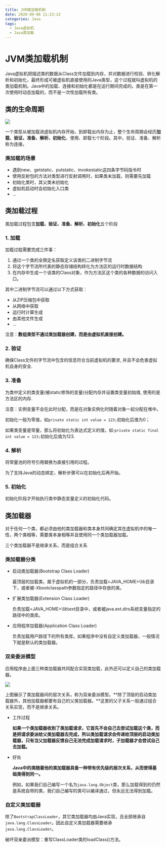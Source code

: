 ```yaml
---
title: JVM类加载机制
date: 2020-09-08 11:23:13
categories: Java
tags:
  - Java虚拟机
  - Java类加载
---
```


# JVM类加载机制

Java虚拟机把描述类的数据从Class文件加载到内存，并对数据进行校验、转化解析和初始化，最终形成可被虚拟机直接使用的Java类型，这个过程就叫虚拟机的类加载机制。Java中的加载、连接和初始化都是在运行期间完成的。类是在第一次使用时动态加载的，而不是一次性加载所有类。

<!--more-->

## 类的生命周期

![](https://f1bu920.github.io/images/类加载过程.JPG)

一个类型从被加载进虚拟机内存开始，到卸载出内存为止，整个生命周期会经历**加载、验证、准备、解析、初始化**、使用、卸载七个阶段。其中，验证、准备、解析称为连接。

### 类加载的场景

- 遇到new、getstatic、putstatic、invokestatic这四条字节码指令时
- 使用反射包的方法对类型进行反射调用时，如果类未加载，则需要先加载
- 初始化类时，其父类未初始化
- 虚拟机启动时会初始化入口类
- ...



## 类加载过程

类加载过程包含**加载、验证、准备、解析、初始化**五个阶段

### 1. 加载

加载过程需要完成三件事：

1. 通过一个类的全限定名获取定义该类的二进制字节流
2. 将这个字节流所代表的静态存储结构转化为方法区的运行时数据结构
3. 在内存中生成一个该类的Class对象，作为方法区这个类的各种数据的访问入口。

其中二进制字节流可以通过以下方式获取：

- 从ZIP压缩包中获取
- 从网络中获取
- 运行时计算生成
- 由其他文件生成
- ...

注意：**数组类型不通过类加载器创建，而是由虚拟机直接创建。**



### 2. 验证

 确保Class文件的字节流中包含的信息符合当前虚拟机的要求, 并且不会危害虚拟机自身的安全.



### 3. 准备

为类中定义的类变量(被static修饰的变量)分配内存并设置类变量初始值, 使用的是方法区的内存.

注意：实例变量不会在此时分配，而是在对象实例化时随着对象一起分配在堆中。

初始化一般为零值，如`private static int value = 123;`初始化后值为0；

如果类变量是常量，那么将初始化为表达式定义的值，如·`private static final int value = 123;`初始化后值为123.



### 4. 解析

将常量池的符号引用替换为直接引用的过程。

为了支持Java的动态绑定，解析步骤可以在初始化后再开始。



### 5. 初始化

初始化阶段才开始执行类中静态变量定义的初始化代码。



## 类加载器

对于任何一个类，都必须由他的类加载器和类本身共同确定其在虚拟机中的唯一性，两个类相等，需要类本身相等并且使用同一个类加载器加载。

三个类加载器不是继承关系，而是组合关系

### 类加载器分类

- 启动类加载器(Bootstrap Class Loader)

  最顶层的加载类，属于虚拟机的一部分，负责加载<JAVA_HOME>\lib目录下，或者被-Xbootclasspath参数指定的路径中存放的类。

- 扩展类加载器(Extension Class Loader)

  负责加载<JAVA_HOME>\lib\ext目录中，或者被java.ext.dirs系统变量指定的路径中的类库。

- 应用程序加载器(Application Class Loader)

  负责加载用户路径下的所有类库。如果程序中没有自定义类加载器，一般情况下就是默认的类加载器。



### 双亲委派模型

应用程序由上面三种类加载器共同配合实现类加载，此外还可以定义自己的类加载器。

![](https://f1bu920.github.io/images/双亲委派模型.JPG)

上图展示了类加载器间的层次关系，称为双亲委派模型。**除了顶层的启动类加载器外，其他加载器都要有自己的父类加载器。**这里的父子关系一般通过组合关系实现，而不是继承关系。

- 工作过程

  **如果一个类加载器收到了类加载请求，它首先不会自己去尝试加载这个类，而是把请求委派给父类加载器去完成，所以类加载请求会传递给顶层的启动类加载器，只有当父加载器反馈自己无法完成加载请求时，子加载器才会尝试自己去加载。**

- 好处

  **Java中的类随着他的类加载器具备一种带有优先级的层次关系，从而使得基础类得到同一。**

  例如，如果我们自己编写一个名为`java.lang.Object`类，那么加载得到的仍然是系统自带的类，我们自己编写的类可以编译通过，但永远无法得到加载。



### 自定义类加载器

除了`BootstrapClassLoader`，其它类加载器均由Java实现，且全部继承自`java.lang.ClassLoader`。因此自定义类加载器需要继承`java.lang.ClassLoader`。

破坏双亲委派模型：重写ClassLoader类的loadClass()方法。